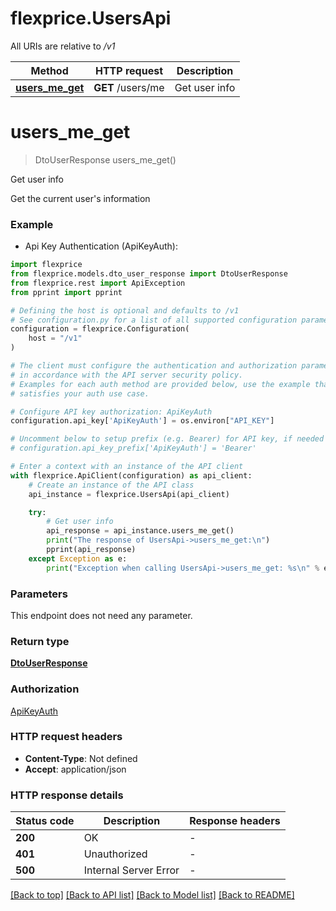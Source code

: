 # flexprice.UsersApi

All URIs are relative to */v1*

Method | HTTP request | Description
------------- | ------------- | -------------
[**users_me_get**](UsersApi.md#users_me_get) | **GET** /users/me | Get user info


# **users_me_get**
> DtoUserResponse users_me_get()

Get user info

Get the current user's information

### Example

* Api Key Authentication (ApiKeyAuth):

```python
import flexprice
from flexprice.models.dto_user_response import DtoUserResponse
from flexprice.rest import ApiException
from pprint import pprint

# Defining the host is optional and defaults to /v1
# See configuration.py for a list of all supported configuration parameters.
configuration = flexprice.Configuration(
    host = "/v1"
)

# The client must configure the authentication and authorization parameters
# in accordance with the API server security policy.
# Examples for each auth method are provided below, use the example that
# satisfies your auth use case.

# Configure API key authorization: ApiKeyAuth
configuration.api_key['ApiKeyAuth'] = os.environ["API_KEY"]

# Uncomment below to setup prefix (e.g. Bearer) for API key, if needed
# configuration.api_key_prefix['ApiKeyAuth'] = 'Bearer'

# Enter a context with an instance of the API client
with flexprice.ApiClient(configuration) as api_client:
    # Create an instance of the API class
    api_instance = flexprice.UsersApi(api_client)

    try:
        # Get user info
        api_response = api_instance.users_me_get()
        print("The response of UsersApi->users_me_get:\n")
        pprint(api_response)
    except Exception as e:
        print("Exception when calling UsersApi->users_me_get: %s\n" % e)
```



### Parameters

This endpoint does not need any parameter.

### Return type

[**DtoUserResponse**](DtoUserResponse.md)

### Authorization

[ApiKeyAuth](../README.md#ApiKeyAuth)

### HTTP request headers

 - **Content-Type**: Not defined
 - **Accept**: application/json

### HTTP response details

| Status code | Description | Response headers |
|-------------|-------------|------------------|
**200** | OK |  -  |
**401** | Unauthorized |  -  |
**500** | Internal Server Error |  -  |

[[Back to top]](#) [[Back to API list]](../README.md#documentation-for-api-endpoints) [[Back to Model list]](../README.md#documentation-for-models) [[Back to README]](../README.md)

